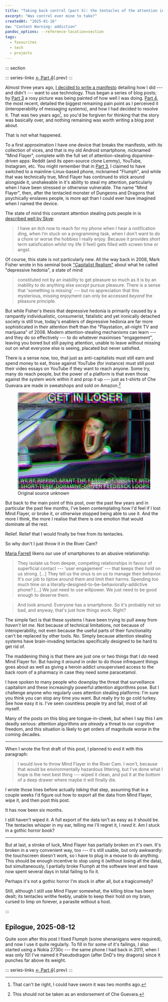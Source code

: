 ```yaml
---
title: "Taking back control (part 5): the tentacles of the attention industry"
excerpt: "Was control ever mine to take?"
createdAt: "2025-01-16"
cw: "Content Warning: addiction"
pandoc_options: --reference-location=section
tags:
  - favourites
  - tech
  - projects
---
```


::: section

::: series-links
[← Part 4](/blog/0008-taking-back-control-4/){.prev}
:::

Almost three years ago, [I decided to write a
manifesto](https://ellie.clifford.lol/blog/0003-taking-back-control-1/)
detailing how I did --- and didn't --- want to use technology. Thus began a
series of blog posts; by [Part
3](https://ellie.clifford.lol/blog/0007-taking-back-control-3/) a rosy picture
was being painted of how well I was doing. [Part
4](https://ellie.clifford.lol/blog/0008-taking-back-control-4/), the most
recent, detailed the biggest remaining pain point as I perceived it
(interoperability of messaging systems), and how I had decided to resolve it.
That was two years ago[^two], so you'd be forgiven for thinking that the story
was basically over, and nothing remaining was worth writing a blog post about.

[^two]: That can't be right, I could have sworn it was two _months_ ago.

That is not what happened.

To a first approximation I have one device that breaks the manifesto, with its
collection of vices, and that is my old Android smartphone, nicknamed "Mind
Flayer", complete with the full set of attention-stealing dopamine-driven apps:
Reddit (and its open-source clone Lemmy), YouTube, Instagram, etc. You might
remember that in [Part
3](https://ellie.clifford.lol/blog/0007-taking-back-control-3/), I claimed to
have switched to a mainline-Linux-based phone, nicknamed "Flumph", and while
that was technically true, Mind Flayer has continued to stick around alongside
it, unshakeable in it's ability to steal my attention, particularly when I have
been stressed or otherwise vulnerable. The name "Mind Flayer", then, after the
tentacled monster of Dungeons and Dragons that psychically enslaves people, is
more apt than I could ever have imagined when I named the device.

The state of mind this constant attention stealing puts people in is [described
well by Skye](https://skye.purchasethe.uk/blog/digital-detox/):

> I have an itch now to reach for my phone when I hear a notification ding,
> when I’m stuck on a programming task, when I don’t want to do a chore or
> worse the hobbies I really enjoy. Because it provides short term
> satisfication whilst my life (I feel) gets filled with screen time or angst.

Of course, this state is not particularly new. All the way back in 2008,
Mark Fisher wrote in his seminal book ["Capitalist
Realism"](https://en.wikipedia.org/wiki/Capitalist_Realism) about what he
called "depressive hedonia", a state of mind

> constituted not by an inability to get pleasure so much as it is by an
inability to do anything else *except* pursue pleasure. There is a sense that
'something is missing' --- but no appreciation that this mysterious, missing
enjoyment can only be accessed *beyond* the pleasure principle.

But while Fisher's thesis that depressive hedonia is primarily caused by a
rampantly individualistic, consumerist, fatalistic and yet ironically detached
society is still true, today's enablers of depressive hedonia are far more
sophisticated in their attention theft than the "Playstation, all-night TV and
marijuana" of 2008. Modern attention-stealing mechanisms can learn --- and they
do so effectively --- to do whatever maximises "engagement", leaving you bored
but still paying attention, unable to leave without missing out on what
everyone else is seeing, placated but never satisfied.

There is a sense now, too, that just as anti-capitalists must still earn
and spend money to eat, those against YouTube (for instance) must still post
their video essays on YouTube if they want to reach anyone. Some try, many do
reach people, but the power of a platform is that even those against the system
work within it and prop it up --- just as t-shirts of Che Guevara are made in
sweatshops and sold on Amazon.[^che]

[^che]: This should not be taken as an endorsement of Che Guevara.

<figure>
<img src="./meme.jpg"
     alt="A meme of Mark Zuckerberg in a car saying 'Get in loser, we're
          ripping apart the fabric of society with short-term dopamine-driven
          feedback loops'">
<figcaption>
Original source unknown
</figcaption>
</figure>

But back to the main point of this post, over the past few years and in
particular the past few months, I've been contemplating how I'd feel if I lost
Mind Flayer, or broke it, or otherwise stopped being able to use it. And the
more I think, the more I realise that there is one emotion that would dominate
all the rest.

Relief. Relief that I would finally be free from its tentacles.

So why don't I just throw it in the River Cam?

[Maria
Farrell](https://conversationalist.org/2019/09/13/feminism-explains-our-toxic-relationships-with-our-smartphones/)
likens our use of smartphones to an abusive relationship:

> They isolate us from deeper, competing relationships in favour of
> superficial contact --- 'user engagement' --- that keeps their hold on us
> strong. [...] They tell us the onus is on us to manage their behavior. It's our job to
> tiptoe around them and limit their harms. Spending too much time on a
> literally-designed-to-be-behaviorally-addictive phone? [...] We just need
> to use willpower. We just need to be good enough to deserve them.

> And look around. Everyone has a smartphone. So it's probably not so bad, and
> anyway, that's just how things work. Right?

The simple fact is that these systems I have been trying to pull away
from *haven't let me.* Not because of technical limitations, not because of
interoperability, not even because the useful parts of their functionality
can't be replaced by other tools. No. Simply because attention stealing systems
have brain-invading tentacles specifically designed to be hard to get rid of.

The maddening thing is that there are just one or two things that I _do_ need
Mind Flayer for. But having it _around_ in order to do those infrequent things
goes about as well as giving a heroin addict unsupervised access to the back
room of a pharmacy in case they need some paracetamol.

I have spoken to many people who downplay the threat that surveillance
capitalism and these increasingly powerful attention algorithms pose. But I
challenge anyone who regularly uses attention stealing platforms: I'm sure you
think you can stop any time you want. But really _try_ to go cold turkey. See
how easy it is. I've seen countless people try and fail, most of all myself.

Many of the posts on this blog are tongue-in-cheek, but when I say this I am
deadly serious: attention algorithms are _already_ a threat to our cognitive
freedom, and this situation is likely to get orders of magnitude worse in the
coming decades.

---

When I wrote the first draft of this post, I planned to end it with this
paragraph:

> I would love to throw Mind Flayer in the River Cam. I won't, because that
> would be environmentally hazardous littering, but I've done what I hope is
> the next best thing --- wiped it clean, and put it at the bottom of a deep
> drawer where maybe it will finally die.

I wrote those lines before actually _taking_ that step, assuming that in a
couple weeks I'd figure out how to export all the data from Mind Flayer, wipe
it, and then post this post.

It has now been six months.

I still haven't wiped it. A full export of the data isn't as easy as it should
be. The tentacles whisper in my ear, telling me I'll regret it, I _need_ it. Am
I stuck in a gothic horror book?

---

But at last, a stroke of luck, Mind Flayer has partially broken on it's own.
It's broken in a very convenient way, too --- it's still usable, but only
awkwardly: the touchscreen doesn't work, so i have to plug in a mouse to do
anything. This should be enough incentive to stop using it (without losing all
the data), but simultaneously, I partially broke Flumph at the software level
and have now spent several days in total failing to fix it.

Perhaps it's not a gothic horror I'm stuck in after all, but a tragicomedy?

Still, although I still use Mind Flayer somewhat, the killing blow has been
dealt; its tentacles writhe feebly, unable to keep their hold on my brain,
cursed to limp on forever, a parasite without a host.

:::

## Epilogue, 2025-08-12

Quite soon after this post I fixed Flumph (some shenanigans were required), and
now I use it quite regularly. To fill in for some of it's failings, I also
started using a Nokia 2730c --- the same phone I had back in 2011, when I was
only 10! I've named it Pseudodragon (after DnD's tiny dragons) since it punches
far above its weight.

::: series-links
[← Part 4](/blog/0008-taking-back-control-4/){.prev}
:::
